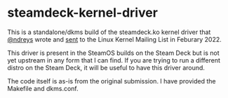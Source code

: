 # steamdeck-kernel-driver

This is a standalone/dkms build of the steamdeck.ko kernel driver that
[@ndreys](https://github.com/ndreys) wrote and [sent](https://lkml.org/lkml/2022/2/5/391) to the
Linux Kernel Mailing List in Feburary 2022.

This driver is present in the SteamOS builds on the Steam Deck but is not
yet upstream in any form that I can find. If you are trying to run a
different distro on the Steam Deck, it will be useful to have this driver
around.

The code itself is as-is from the original submission. I have provided
the Makefile and dkms.conf.
